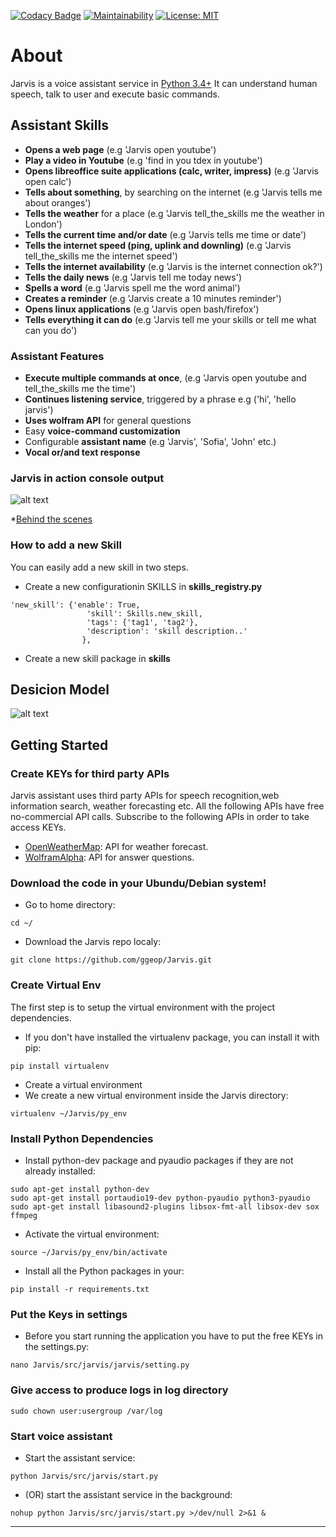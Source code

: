 [![Codacy Badge](https://api.codacy.com/project/badge/Grade/b848807e59c34d14a3589e39bd1b414e)](https://app.codacy.com/app/ggeop/Python-AI-voice-assistant?utm_source=github.com&utm_medium=referral&utm_content=ggeop/Python-AI-voice-assistant&utm_campaign=Badge_Grade_Dashboard)
[![Maintainability](https://api.codeclimate.com/v1/badges/8c90305e22186cc2c9d5/maintainability)](https://codeclimate.com/github/ggeop/Python-AI-voice-assistant/maintainability)
[![License: MIT](https://img.shields.io/badge/License-MIT-yellow.svg)](https://opensource.org/licenses/MIT)
# About
Jarvis is a voice assistant service in [Python 3.4+](https://www.python.org/downloads/release/python-360/)
It can understand human speech, talk to user and execute basic commands.

## Assistant Skills
*  **Opens a web page** (e.g 'Jarvis open youtube')
*  **Play a video in Youtube** (e.g 'find in you tdex in youtube')
*  **Opens libreoffice suite applications (calc, writer, impress)** (e.g 'Jarvis open calc')
*  **Tells about something**, by searching on the internet (e.g 'Jarvis tells me about oranges')
*  **Tells the weather** for a place (e.g 'Jarvis tell_the_skills me the weather in London')
*  **Tells the current time and/or date** (e.g 'Jarvis tells me time or date')
*  **Tells the internet speed (ping, uplink and downling)** (e.g 'Jarvis tell_the_skills me the internet speed')
*  **Tells the internet availability** (e.g 'Jarvis is the internet connection ok?')
*  **Tells the daily news** (e.g 'Jarvis tell me today news')
*  **Spells a word** (e.g 'Jarvis spell me the word animal')
*  **Creates a reminder** (e.g 'Jarvis create a 10 minutes reminder')
*  **Opens linux applications** (e.g 'Jarvis open bash/firefox')
*  **Tells everything it can do** (e.g 'Jarvis tell me your skills or tell me what can you do')


### Assistant Features
*  **Execute multiple commands at once**, (e.g 'Jarvis open youtube and tell_the_skills me the time')
*  **Continues listening service**, triggered by a phrase e.g ('hi', 'hello jarvis')
*  **Uses wolfram API** for general questions
*  Easy **voice-command customization**
*  Configurable **assistant name** (e.g 'Jarvis', 'Sofia', 'John' etc.)
*  **Vocal or/and text response**

### Jarvis in action console output
![alt text](https://github.com/ggeop/Jarvis/blob/master/imgs/Jarvis_printscreen.PNG)

*[Behind the scenes](https://github.com/ggeop/Jarvis/blob/master/imgs/jarvis_log.PNG)

### How to add a new Skill
You can easily add a new skill in two steps.
*  Create a new configurationin SKILLS in **skills_registry.py**
```{python}
'new_skill': {'enable': True,
                 'skill': Skills.new_skill,
                 'tags': {'tag1', 'tag2'},
                 'description': 'skill description..'
                },                
```
*  Create a new skill package in **skills**


## Desicion Model
![alt text](https://github.com/ggeop/Jarvis/blob/master/imgs/desicion_model.png)

## Getting Started
### Create KEYs for third party APIs
Jarvis assistant uses third party APIs for speech recognition,web information search, weather forecasting etc.
All the following APIs have free no-commercial API calls. Subscribe to the following APIs in order to take access KEYs.
*  [OpenWeatherMap](https://openweathermap.org/appid): API for weather forecast.
*  [WolframAlpha](https://developer.wolframalpha.com/portal/myapps/): API for answer questions.

### Download the code in your Ubundu/Debian system!
*  Go to home directory:

```{bash}
cd ~/
```
*  Download the Jarvis repo localy:

```{bash}
git clone https://github.com/ggeop/Jarvis.git
```

### Create Virtual Env
The first step is to setup the virtual environment with the project dependencies.
*  If you don't have installed the virtualenv package, you can install it with pip:
```{bash}
pip install virtualenv
```
*  Create a virtual environment
*  We create a new virtual environment inside the Jarvis directory:
```{bash}
virtualenv ~/Jarvis/py_env
```

### Install Python Dependencies
*  Install python-dev package and pyaudio packages if they are not already installed:
```{bash}
sudo apt-get install python-dev
sudo apt-get install portaudio19-dev python-pyaudio python3-pyaudio
sudo apt-get install libasound2-plugins libsox-fmt-all libsox-dev sox ffmpeg
```
*  Activate the virtual environment:
```{bash}
source ~/Jarvis/py_env/bin/activate
```
*  Install all the Python packages in your:
```{bash}
pip install -r requirements.txt
```

### Put the Keys in settings
*  Before you start running the application you have to put the free KEYs in the settings.py:
```{bash}
nano Jarvis/src/jarvis/jarvis/setting.py
```

### Give access to produce logs in log directory
```{bash}
sudo chown user:usergroup /var/log
```

### Start voice assistant
*  Start the assistant service:
```{bash}
python Jarvis/src/jarvis/start.py
```

*  (OR) start the assistant service in the background:
```{bash}
nohup python Jarvis/src/jarvis/start.py >/dev/null 2>&1 &
```

---
